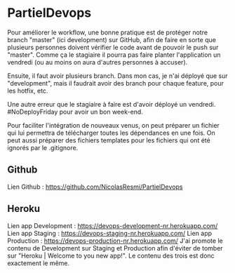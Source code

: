 # PartielDevops
Pour améliorer le workflow, une bonne pratique est de protéger notre branch "master" (ici development) sur GitHub, afin de faire en sorte que plusieurs personnes doivent vérifier le code avant de pouvoir le push sur "master". Comme ça le stagiaire il pourra pas faire planter l'application un vendredi (ou au moins on aura d'autres personnes à accuser).

Ensuite, il faut avoir plusieurs branch. Dans mon cas, je n'ai déployé que sur "development", mais il faudrait avoir des branch pour chaque feature, pour les hotfix, etc.

Une autre erreur que le stagiaire à faire est d'avoir déployé un vendredi. #NoDeployFriday pour avoir un bon week-end.

Pour faciliter l'intégration de nouveaux venus, on peut préparer un fichier qui lui permettra de télécharger toutes les dépendances en une fois.
On peut aussi préparer des fichiers templates pour les fichiers qui ont été ignorés par le .gitignore.

## Github
Lien Github : https://github.com/NicolasResmi/PartielDevops

## Heroku
Lien app Development : https://devops-development-nr.herokuapp.com/
Lien app Staging : https://devops-staging-nr.herokuapp.com/
Lien app Production : https://devops-production-nr.herokuapp.com/
J'ai promote le contenu de Development sur Staging et Production afin d'éviter de tomber sur "Heroku | Welcome to you new app!". Le contenu des trois est donc exactement le même.
